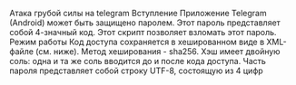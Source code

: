 Атака грубой силы на telegram
Вступление
Приложение Telegram (Android) может быть защищено паролем. Этот пароль представляет собой 4-значный код.
Этот скрипт позволяет взломать этот пароль.
Режим работы
Код доступа сохраняется в хешированном виде в XML-файле (см. ниже). 
Метод хеширования - sha256. 
Хэш имеет двойную соль: одна и та же соль вводится до и после кода доступа. 
Часть пароля представляет собой строку UTF-8, состоящую из 4 цифр

